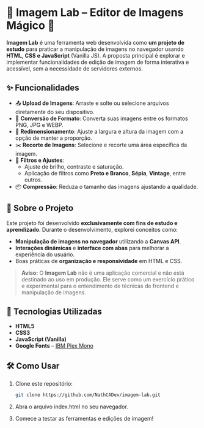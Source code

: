 # 🧪 Imagem Lab – Editor de Imagens Mágico 🔮

**Imagem Lab** é uma ferramenta web desenvolvida como **um projeto de estudo** para praticar a manipulação de imagens no navegador usando **HTML, CSS e JavaScript** (Vanilla JS). A proposta principal é explorar e implementar funcionalidades de edição de imagem de forma interativa e acessível, sem a necessidade de servidores externos.

## ✨ Funcionalidades

- 📤 **Upload de Imagens**: Arraste e solte ou selecione arquivos diretamente do seu dispositivo.
- 🔄 **Conversão de Formato**: Converta suas imagens entre os formatos PNG, JPG e WEBP.
- 📏 **Redimensionamento**: Ajuste a largura e altura da imagem com a opção de manter a proporção.
- ✂️ **Recorte de Imagens**: Selecione e recorte uma área específica da imagem.
- 🎨 **Filtros e Ajustes**:
  - Ajuste de brilho, contraste e saturação.
  - Aplicação de filtros como **Preto e Branco**, **Sépia**, **Vintage**, entre outros.
- 📦 **Compressão**: Reduza o tamanho das imagens ajustando a qualidade.

## 🧠 Sobre o Projeto

Este projeto foi desenvolvido **exclusivamente com fins de estudo e aprendizado**. Durante o desenvolvimento, explorei conceitos como:

- **Manipulação de imagens no navegador** utilizando a **Canvas API**.
- **Interações dinâmicas** e **interface com abas** para melhorar a experiência do usuário.
- Boas práticas de **organização e responsividade** em HTML e CSS.

> **Aviso:** O **Imagem Lab** não é uma aplicação comercial e não está destinado ao uso em produção. Ele serve como um exercício prático e experimental para o entendimento de técnicas de frontend e manipulação de imagens.

## 🚀 Tecnologias Utilizadas

- **HTML5**
- **CSS3**
- **JavaScript (Vanilla)**
- **Google Fonts** – [IBM Plex Mono](https://fonts.google.com/specimen/IBM+Plex+Mono)

## 🛠️ Como Usar

1. Clone este repositório:
   ```bash
   git clone https://github.com/NathCADev/imagem-lab.git

2. Abra o arquivo index.html no seu navegador.

3. Comece a testar as ferramentas e edições de imagem!


